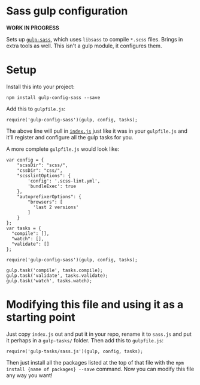 # Sass gulp configuration

**WORK IN PROGRESS**

Sets up [`gulp-sass`](https://github.com/Snugug/gulp-sass), which uses `libsass` to compile `*.scss` files. Brings in extra tools as well. This isn't a gulp module, it configures them.

# Setup

Install this into your project:

    npm install gulp-config-sass --save

Add this to `gulpfile.js`:

    require('gulp-config-sass')(gulp, config, tasks);

The above line will pull in [`index.js`](https://github.com/EvanLovely/gulp-config-sass/blob/master/index.js) just like it was in your `gulpfile.js` and it'll register and configure all the gulp tasks for you. 

A more complete `gulpfile.js` would look like:

    var config = {
        "scssDir": "scss/",
        "cssDir": "css/",
        "scsslintOptions": {
            'config': '.scss-lint.yml',
            'bundleExec': true
        },
        "autoprefixerOptions": {
            "browsers": [
              'last 2 versions'
            ]
        }
    };
    var tasks = {
      "compile": [],
      "watch": [],
      "validate": []
    };
    
    require('gulp-config-sass')(gulp, config, tasks);
    
    gulp.task('compile', tasks.compile);
    gulp.task('validate', tasks.validate);
    gulp.task('watch', tasks.watch);

# Modifying this file and using it as a starting point

Just copy `index.js` out and put it in your repo, rename it to `sass.js` and put it perhaps in a `gulp-tasks/` folder. Then add this to `gulpfile.js`:

    require('gulp-tasks/sass.js')(gulp, config, tasks);

Then just install all the packages listed at the top of that file with the `npm install {name of packages} --save` command. Now you can modify this file any way you want!

